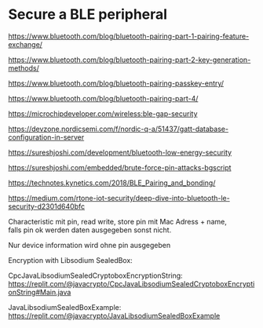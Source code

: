# Secure a BLE peripheral

https://www.bluetooth.com/blog/bluetooth-pairing-part-1-pairing-feature-exchange/

https://www.bluetooth.com/blog/bluetooth-pairing-part-2-key-generation-methods/

https://www.bluetooth.com/blog/bluetooth-pairing-passkey-entry/

https://www.bluetooth.com/blog/bluetooth-pairing-part-4/

https://microchipdeveloper.com/wireless:ble-gap-security

https://devzone.nordicsemi.com/f/nordic-q-a/51437/gatt-database-configuration-in-server

https://sureshjoshi.com/development/bluetooth-low-energy-security

https://sureshjoshi.com/embedded/brute-force-pin-attacks-bgscript

https://technotes.kynetics.com/2018/BLE_Pairing_and_bonding/

https://medium.com/rtone-iot-security/deep-dive-into-bluetooth-le-security-d2301d640bfc

Characteristic mit pin, read write, store pin mit Mac Adress + name,  
falls pin ok werden daten ausgegeben sonst nicht. 

Nur device information wird ohne pin ausgegeben

Encryption with Libsodium SealedBox:

CpcJavaLibsodiumSealedCryptoboxEncryptionString: https://replit.com/@javacrypto/CpcJavaLibsodiumSealedCryptoboxEncryptionString#Main.java

JavaLibsodiumSealedBoxExample: https://replit.com/@javacrypto/JavaLibsodiumSealedBoxExample



